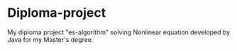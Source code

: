 # Diploma-project
My diploma project "es-algorithm" solving Nonlinear equation developed by Java for my Master's degree.
